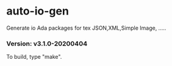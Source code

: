 # auto-io-gen
Generate io Ada packages for tex JSON,XML,Simple Image, .....

### Version: v3.1.0-20200404
	
To build, type "make".
